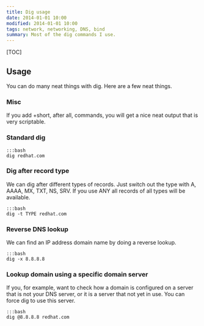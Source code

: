```yaml
---
title: Dig usage
date: 2014-01-01 10:00
modified: 2014-01-01 10:00
tags: network, networking, DNS, bind
summary: Most of the dig commands I use.
---
```


[TOC]

## Usage
You can do many neat things with dig. Here are a few neat things.

### Misc

If you add +short, after all, commands, you will get a nice neat output that is very scriptable.

### Standard dig

    :::bash
    dig redhat.com

### Dig after record type
We can dig after different types of records. Just switch out the type with A, AAAA, MX, TXT, NS, SRV.
If you use ANY all records of all types will be available.

    :::bash
    dig -t TYPE redhat.com

### Reverse DNS lookup
We can find an IP address domain name by doing a reverse lookup.

    :::bash
    dig -x 8.8.8.8

### Lookup domain using a specific domain server
If you, for example, want to check how a domain is configured on a server that is not your DNS server, or it is a server that not yet in use. You can force dig to use this server.

    :::bash
    dig @8.8.8.8 redhat.com
